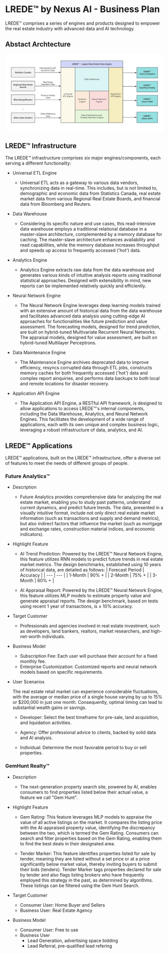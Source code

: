 # LREDE™ by Nexus AI - Business Plan
LREDE™ comprises a series of engines and products designed to empower the real estate industry with advanced data and AI technology.

## Abstact Archtecture

![REIF STRUCTURE](img/lrede_arch.png)

## LREDE™ Infrastructure

The LREDE™ infrastructure comprises six major engines/components, each serving a different functionality:

- Universal ETL Engine
    - Universal ETL acts as a gateway to various data vendors, synchronizing data in real-time. This includes, but is not limited to, demographic and economic data from Statistics Canada, real estate market data from various Regional Real Estate Boards, and financial data from Bloomberg and Reuters.

- Data Warehouse
    - Considering its specific nature and use cases, this read-intensive data warehouse employs a traditional relational database in a master-slave architecture, complemented by a memory database for caching. The master-slave architecture enhances availability and read capabilities, while the memory database increases throughput and speeds up access to frequently accessed ('hot') data.

- Analytics Engine
    - Analytics Engine extracts raw data from the data warehouse and generates various kinds of intuitive analysis reports using traditional statistical approaches. Designed with extensibility in mind, new reports can be implemented relatively quickly and efficiently.

- Neural Network Engine
    - The Neural Network Engine leverages deep learning models trained with an extensive amount of historical data from the data warehouse and facilitates advanced data analysis using cutting-edge AI approaches for functionalities like future prediction and value assessment. The forecasting models, designed for trend prediction, are built on hybrid-tuned Multivariate Recurrent Neural Networks. The appraisal models, designed for value assessment, are built on hybrid-tuned Multilayer Perceptrons.

- Data Maintenance Engine
    - The Maintenance Engine archives deprecated data to improve efficiency, resyncs corrupted data through ETL jobs, constructs memory caches for both frequently accessed ('hot') data and complex report ainquiries, and performs data backups to both local and remote locations for disaster recovery.

- Application API Engine
    - The Application API Engine, a RESTful API framework, is designed to allow applications to access LREDE™'s internal components, including the Data Warehouse, Analytics, and Neural Network Engines. This facilitates the development of a wide range of applications, each with its own unique and complex business logic, leveraging a robust infrastructure of data, analytics, and AI.

## LREDE™ Applications

LREDE™ applications, built on the LREDE™ infrastructure, offer a diverse set of features to meet the needs of different groups of people.

### Future Analytics™

- Description
    - Future Analytics provides comprehensive data for analyzing the real estate market, enabling you to study past patterns, understand current dynamics, and predict future trends. The data, presented in a visually intuitive format, include not only direct real estate market information (such as transactions and supply and demand metrics), but also indirect factors that influence the market (such as mortgage and exchange rates, construction material indices, and economic indicators). 

- Highlight Feature
    - AI Trend Prediction: Powered by the LREDE™ Neural Network Engine, this feature utilizes RNN models to predict future trends in real estate market metrics. The design benchmarks, established using 10 years of historical data, are detailed as follows:
      | Forecast Period | Accuracy |
      | --- | --- |
      | 1-Month | 90% + |
      | 2-Month | 75% + |
      | 3-Month | 60% + |
    
    - AI Appraisal Report: Powered by the LREDE™ Neural Network Engine, this feature utilizes MLP models to estimate property value and generate appraisal reports. The design benchmark, based on tests using recent 1 year of transactions, is ± 10% accuracy.

- Target Customer
    - Professionals and agencies involved in real estate investment, such as developers, land bankers, realtors, market researchers, and high-net-worth individuals.

- Business Model
    - Subscription Fee:  Each user will purchase their account for a fixed monthly fee. 
    - Enterprise Customization: Customized reports and neural network models based on specific requirements.

- User Scenarios
    
    The real estate retail market can experience considerable fluctuations, with the average or median price of a single house varying by up to 15% or $200,000 in just one month. Consequently, optimal timing can lead to substantial wealth gains or savings.

    - Developer: Select the best timeframe for pre-sale, land acquisition, and liquidation activities.
    
    - Agency: Offer professional advice to clients, backed by solid data and AI analysis.

    - Individual: Determine the most favorable period to buy or sell properties.

### GemHunt Realty™

- Description
    - The next-generation property search site, powered by AI, enables consumers to find properties listed below their actual value, a feature we call "Gem Hunt".

- Highlight Feature

    - Gem Rating: This feature leverages MLP models to appraise the value of all active listings on the market. It compares the listing price with the AI-appraised property value, identifying the discrepancy between the two, which is termed the Gem Rating. Consumers can search and filter properties based on the Gem Rating, enabling them to find the best deals in their designated area.

    - Tender Marker: This feature identifies properties listed for sale by tender, meaning they are listed without a set price or at a price significantly below market value, thereby inviting buyers to submit their bids (tenders). Tender Marker tags properties declared for sale by tender and also flags listing brokers who have frequently employed this strategy in the past, as determined by algorithms. These listings can be filtered using the Gem Hunt Search.
    
- Target Customer
    - Consumer User: Home Buyer and Sellers
    - Business User: Real Estate Agency
    
- Business Model
    - Consumer User: Free to use
    - Business User
        - Lead Generation, advertising space bidding
        - Lead Referral, pre-qualified lead refering